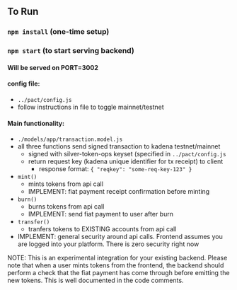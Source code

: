 
## To Run

### `npm install` (one-time setup)

### `npm start` (to start serving backend)

#### Will be served on PORT=3002

#### config file:
- `../pact/config.js`
- follow instructions in file to toggle mainnet/testnet

#### Main functionality:
- `./models/app/transaction.model.js`
- all three functions send signed transaction to kadena testnet/mainnet
  - signed with silver-token-ops keyset (specified in `../pact/config.js`
  - return request key (kadena unique identifier for tx receipt) to client
    - response format: `{ "reqkey": "some-req-key-123" }`
- `mint()`
  - mints tokens from api call
  - IMPLEMENT: fiat payment receipt confirmation before minting
- `burn()`
  - burns tokens from api call
  - IMPLEMENT: send fiat payment to user after burn
- `transfer()`
  - tranfers tokens to EXISTING accounts from api call
- IMPLEMENT: general security around api calls. Frontend assumes you are logged into your platform. There is zero security right now

NOTE: This is an experimental integration for your existing backend. Please note that when a user mints tokens from the frontend, the backend should perform a check that the fiat payment has come through before emitting the new tokens. This is well documented in the code comments.
